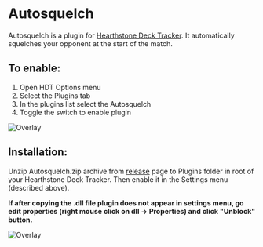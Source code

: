 # Autosquelch

Autosquelch is a plugin for [Hearthstone Deck Tracker].
It automatically squelches your opponent at the start of the match.

## To enable:
1. Open HDT Options menu
2. Select the Plugins tab
3. In the plugins list select the Autosquelch 
4. Toggle the switch to enable plugin

![Overlay](http://i.imgur.com/X0meykH.png "Enabling the plugin")

## Installation:
Unzip Autosquelch.zip archive from [release] page to Plugins folder in root of your Hearthstone Deck Tracker.
Then enable it in the Settings menu (described above).

**If after copying the .dll file plugin does not appear in settings menu, go edit properties (right mouse click on dll -> Properties) and click "Unblock" button.**

![Overlay](http://i.imgur.com/HEBhZ5A.png "Unblocking dll")

[Hearthstone Deck Tracker]:https://github.com/Epix37/Hearthstone-Deck-Tracker
[release]:https://github.com/ko-vasilev/hearthstone-autosquelch/releases/latest
